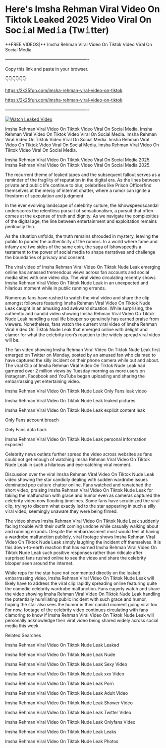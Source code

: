 # Here's Imsha Rehman Viral Video On Tiktok Leaked 2025 Video Viral On Soc𝚒al Med𝚒a (Tw𝚒tter)

++FREE VIDEOS]** Imsha Rehman Viral Video On Tiktok Video Viral On Social Media.

———————————————————-

Copy this link and paste in your browser.

👇👇👇👇👇👇

https://2k25fun.com/imsha-rehman-viral-video-on-tiktok

https://2k25fun.com/imsha-rehman-viral-video-on-tiktok

———————————————————-

[![Watch Leaked Video](https://miro.medium.com/v2/resize:fit:828/format:webp/1*cilzJN44JGOrTw9NJCrNHA.gif "Watch Leaked Video")](https://2k25fun.com/imsha-rehman-viral-video-on-tiktok)

Imsha Rehman Viral Video On Tiktok Video Viral On Social Media. Imsha Rehman Viral Video On Tiktok Video Viral On Social Media. Imsha Rehman Viral Video On Tiktok Video Viral On Social Media. Imsha Rehman Viral Video On Tiktok Video Viral On Social Media. Imsha Rehman Viral Video On Tiktok Video Viral On Social Media.

Imsha Rehman Viral Video On Tiktok Video Viral On Social Media 2025. Imsha Rehman Viral Video On Tiktok Video Viral On Social Media 2025.

The recurrent theme of leaked tapes and the subsequent fallout serves as a reminder of the fragility of reputation in the digital era. As the lines between private and public life continue to blur, celebrities like Prison Officerfind themselves at the mercy of internet chatter, where a rumor can ignite a firestorm of speculation and judgment.

In the ever evolving landscape of celebrity culture, the Ishowspeedscandal underscores the relentless pursuit of sensationalism, a pursuit that often comes at the expense of truth and dignity. As we navigate the complexities of the digital age, the line between entertainment and exploitation remains perilously thin.

As the situation unfolds, the truth remains shrouded in mystery, leaving the public to ponder the authenticity of the rumors. In a world where fame and infamy are two sides of the same coin, the saga of Ishowspeedis a testament to the power of social media to shape narratives and challenge the boundaries of privacy and consent.

The viral video of Imsha Rehman Viral Video On Tiktok Nude Leak emerging online has amassed tremendous views across fan accounts and social media sites with one video clip. The viral video circulating recently shows Imsha Rehman Viral Video On Tiktok Nude Leak in an unexpected and hilarious moment while in public running errands.

Numerous fans have rushed to watch the viral video and share the clip amongst followers featuring Imsha Rehman Viral Video On Tiktok Nude Leak caught in an amusing and awkward situation. While surprising, the authentic and candid video showing Imsha Rehman Viral Video On Tiktok Nude Leak handling a real life blooper so genuinely has earned praise from viewers. Nonetheless, fans watch the current viral video of Imsha Rehman Viral Video On Tiktok Nude Leak that emerged online with delight and clamor for what the celebrity icon’s reaction to the widely spread viral video will be.

The fan video showing Imsha Rehman Viral Video On Tiktok Nude Leak first emerged on Twitter on Monday, posted by an amused fan who claimed to have captured the silly incident on their phone camera while out and about. The viral Clip of Imsha Rehman Viral Video On Tiktok Nude Leak had garnered over 2 million views by Tuesday morning as more users on Instagram, Facebook and YouTube began uploading and sharing the embarrassing yet entertaining video.

Imsha Rehman Viral Video On Tiktok Nude Leak Only Fans leak video

Imsha Rehman Viral Video On Tiktok Nude Leak leaked pictures

Imsha Rehman Viral Video On Tiktok Nude Leak explicit content leak

Only Fans account breach

Only Fans data hack

Imsha Rehman Viral Video On Tiktok Nude Leak personal information exposed

Celebrity news outlets further spread the video across websites as fans could not get enough of watching Imsha Rehman Viral Video On Tiktok Nude Leak in such a hilarious and eye-catching viral moment.

Discussion over the viral Imsha Rehman Viral Video On Tiktok Nude Leak video showing the star candidly dealing with sudden wardrobe issues dominated pop culture chatter online. Fans watched and rewatched the short video, praising Imsha Rehman Viral Video On Tiktok Nude Leak for taking the malfunction with grace and humor even as cameras captured the celebrity video now flooding timelines. Some fans have scrutinized the viral clip, trying to discern what exactly led to the star appearing in such a silly viral video, seemingly unaware they were being filmed.

The video shows Imsha Rehman Viral Video On Tiktok Nude Leak suddenly facing trouble with their outfit coming undone while casually walking about and running errands. Despite the embarrassment most would feel at having a wardrobe malfunction publicly, viral footage shows Imsha Rehman Viral Video On Tiktok Nude Leak simply laughing the incident off themselves. It is this down-to-earth reaction that has earned Imsha Rehman Viral Video On Tiktok Nude Leak such positive responses rather than ridicule after surprised fans rushed online to see the video and share the celebrity blooper seen around the internet.

While reps for the star have not commented directly on the leaked embarrassing video, Imsha Rehman Viral Video On Tiktok Nude Leak will likely have to address the viral clip rapidly spreading online featuring quite the comedic celebrity wardrobe malfunction. Fans eagerly watch and share the video showing Imsha Rehman Viral Video On Tiktok Nude Leak handling the potentially humiliating public incident with such grace and humor, hoping the star also sees the humor in their candid moment going viral too. For now, footage of the celebrity video continues circulating with fans clamoring to know if Imsha Rehman Viral Video On Tiktok Nude Leak will personally acknowledge their viral video being shared widely across social media this week.

Related Searches

Imsha Rehman Viral Video On Tiktok Nude Leak Leaked

Imsha Rehman Viral Video On Tiktok Nude Leak Nude

Imsha Rehman Viral Video On Tiktok Nude Leak Sexy Video

Imsha Rehman Viral Video On Tiktok Nude Leak xxx Video

Imsha Rehman Viral Video On Tiktok Nude Leak Porn

Imsha Rehman Viral Video On Tiktok Nude Leak Adult Video

Imsha Rehman Viral Video On Tiktok Nude Leak Shower Video

Imsha Rehman Viral Video On Tiktok Nude Leak Twitter Video

Imsha Rehman Viral Video On Tiktok Nude Leak Onlyfans Video

Imsha Rehman Viral Video On Tiktok Nude Leak Leaks

Imsha Rehman Viral Video On Tiktok Nude Leak Photos